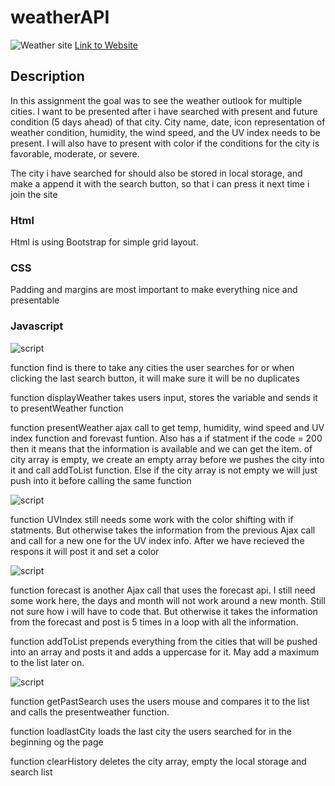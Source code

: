 # weatherAPI


![Weather site](./02-Homework/Assets/Untitled.png)
[Link to Website](https://nvrtis.github.io/weatherAPI/)

## Description

In this assignment the goal was to see the weather outlook for multiple cities. I want to be presented after i have searched with present and future condition (5 days ahead) of that city. City name, date, icon representation of weather condition, humidity, the wind speed, and the UV index needs to be present.
I will also have to present with color if the conditions for the city is favorable, moderate, or severe.

The city i have searched for should also be stored in local storage, and make a append it with the search button, so that i can press it next time i join the site

### Html

Html is using Bootstrap for simple grid layout. 

### CSS

Padding and margins are most important to make everything nice and presentable

### Javascript



![script](./02-Homework/Assets/script1.png)

function find is there to take any cities the user searches for or when clicking the last search button, it will make sure it will be no duplicates

function displayWeather takes users input, stores the variable and sends it to presentWeather function

function presentWeather ajax call to get temp, humidity, wind speed and UV index function and forevast funtion. Also has a if statment if the code = 200 then it means that the information is available and we can get the item. of city array is empty, we create an empty array before we pushes the city into it and call addToList function. Else if the city array is not empty we will just push into it before calling the same function

![script](./02-Homework/Assets/script2.png)

function UVIndex still needs some work with the color shifting with if statments. But otherwise takes the information from the previous Ajax call and call for a new one for the UV index info. After we have recieved the respons it will post it and set a color

![script](./02-Homework/Assets/script3.png)

function forecast is another Ajax call that uses the forecast api. I still need some work here, the days and month will not work around a new month. Still not sure how i will have to code that. But otherwise it takes the information from the forecast and post is 5 times in a loop with all the information.

function addToList prepends everything from the cities that will be pushed into an array and posts it and adds a uppercase for it. May add a maximum to the list later on.

![script](./02-Homework/Assets/script4.png)

function getPastSearch uses the users mouse and compares it to the list and calls the presentweather function.

function loadlastCity loads the last city the users searched for in the beginning og the page

function clearHistory deletes the city array, empty the local storage and search list